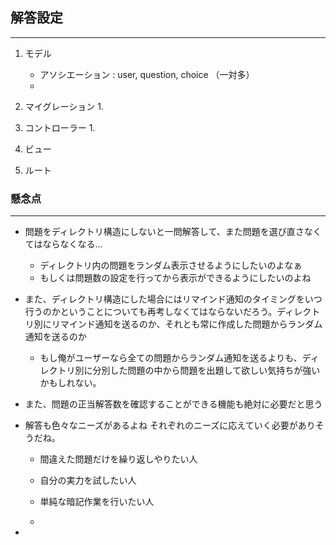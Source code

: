 ## 解答設定

------

1. モデル
   - アソシエーション : user, question, choice  （一対多）
   - 

2. マイグレーション
   1. 

3. コントローラー
   1. 

4. ビュー
5. ルート



### 懸念点

------

- 問題をディレクトリ構造にしないと一問解答して、また問題を選び直さなくてはならなくなる...
  - ディレクトリ内の問題をランダム表示させるようにしたいのよなぁ
  - もしくは問題数の設定を行ってから表示ができるようにしたいのよね

- また、ディレクトリ構造にした場合にはリマインド通知のタイミングをいつ行うのかということについても再考しなくてはならないだろう。ディレクトリ別にリマインド通知を送るのか、それとも常に作成した問題からランダム通知を送るのか
  - もし俺がユーザーなら全ての問題からランダム通知を送るよりも、ディレクトリ別に分別した問題の中から問題を出題して欲しい気持ちが強いかもしれない。

- また、問題の正当解答数を確認することができる機能も絶対に必要だと思う

- 解答も色々なニーズがあるよね
  それぞれのニーズに応えていく必要がありそうだね。

  - 間違えた問題だけを繰り返しやりたい人

  - 自分の実力を試したい人

  - 単純な暗記作業を行いたい人

  - 

- 

   

